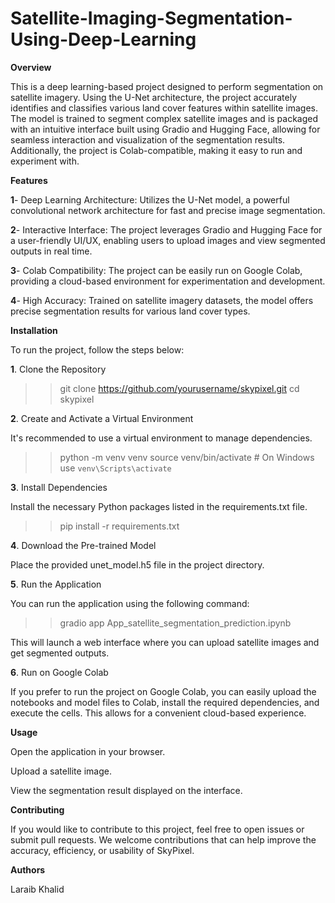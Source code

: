 # Satellite-Imaging-Segmentation-Using-Deep-Learning

**Overview**

This is a deep learning-based project designed to perform segmentation on satellite imagery. Using the U-Net architecture, the project accurately identifies and classifies various land cover features within satellite images. The model is trained to segment complex satellite images and is packaged with an intuitive interface built using Gradio and Hugging Face, allowing for seamless interaction and visualization of the segmentation results. Additionally, the project is Colab-compatible, making it easy to run and experiment with.

**Features**

**1**- Deep Learning Architecture: Utilizes the U-Net model, a powerful convolutional network architecture for fast and precise image segmentation.

**2**- Interactive Interface: The project leverages Gradio and Hugging Face for a user-friendly UI/UX, enabling users to upload images and view segmented outputs in real time.

**3**- Colab Compatibility: The project can be easily run on Google Colab, providing a cloud-based environment for experimentation and development.

**4**- High Accuracy: Trained on satellite imagery datasets, the model offers precise segmentation results for various land cover types.

**Installation**

To run the project, follow the steps below:

**1**. Clone the Repository
   
>> git clone https://github.com/yourusername/skypixel.git
>> cd skypixel

**2**. Create and Activate a Virtual Environment
   
It's recommended to use a virtual environment to manage dependencies.
>> python -m venv venv
>> source venv/bin/activate  # On Windows use `venv\Scripts\activate`

**3**. Install Dependencies

Install the necessary Python packages listed in the requirements.txt file.

>> pip install -r requirements.txt

**4**. Download the Pre-trained Model

Place the provided unet_model.h5 file in the project directory.

**5**. Run the Application

You can run the application using the following command:

>> gradio app App_satellite_segmentation_prediction.ipynb

This will launch a web interface where you can upload satellite images and get segmented outputs.

**6**. Run on Google Colab

If you prefer to run the project on Google Colab, you can easily upload the notebooks and model files to Colab, install the required dependencies, and execute the cells. This allows for a convenient cloud-based experience.

**Usage**

Open the application in your browser.

Upload a satellite image.

View the segmentation result displayed on the interface.

**Contributing**

If you would like to contribute to this project, feel free to open issues or submit pull requests. We welcome contributions that can help improve the accuracy, efficiency, or usability of SkyPixel.

**Authors**

Laraib Khalid 
